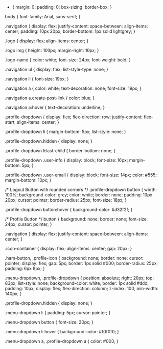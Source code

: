 * {
  margin: 0;
  padding: 0;
  box-sizing: border-box;
}

body {
  font-family: Arial, sans-serif;
}

.navigation {
  display: flex;
  justify-content: space-between;
  align-items: center;
  padding: 10px 20px;
  border-bottom: 1px solid lightgrey;
}

.logo {
  display: flex;
  align-items: center;
}

.logo img {
  height: 100px;
  margin-right: 10px;
}

.logo-name {
  color: white;
  font-size: 24px;
  font-weight: bold;
}

.navigation ul {
  display: flex;
  list-style-type: none;
}

.navigation li {
  font-size: 19px;
}

.navigation a {
  color: white;
  text-decoration: none;
  font-size: 19px;
}

.navigation a.create-post-link {
  color: blue;
}


.navigation a:hover {
  text-decoration: underline;
}


.profile-dropdown {
  display: flex; 
  flex-direction: row;
  justify-content: flex-start;
  align-items: center;
}

.profile-dropdown li {
  margin-bottom: 5px;
  list-style: none;
}

.profile-dropdown.hidden {
  display: none;
}

.profile-dropdown li:last-child {
  border-bottom: none;
}

.profile-dropdown .user-info {
  display: block;
  font-size: 16px;
  margin-bottom: 5px;
}

.profile-dropdown .user-email {
  display: block;
  font-size: 14px;
  color: #555;
  margin-bottom: 10px;
}

/* Logout Button with rounded corners */
.profile-dropdown button {
  width: 100%;
  background-color: grey;
  color: white;
  border: none;
  padding: 10px 20px;
  cursor: pointer;
  border-radius: 25px;
  font-size: 18px;
}

.profile-dropdown button:hover {
  background-color: #d32f2f;
}

/* Profile Button */
button {
  background: none;
  border: none;
  font-size: 24px;
  cursor: pointer;
}


.navigation {
  display: flex;
  justify-content: space-between;
  align-items: center;
}

.icon-container {
  display: flex;
  align-items: center;
  gap: 20px;
}

.ham-button, .profile-icon {
  background: none;
  border: none;
  cursor: pointer;
  display: flex;
  gap: 5px;
  border: 1px solid #000;
  border-radius: 25px;
  padding: 6px 8px;
}

.menu-dropdown, .profile-dropdown {
  position: absolute;
  right: 20px;
  top: 83px;
  list-style: none;
  background-color: white;
  border: 1px solid #ddd;
  padding: 10px;
  display: flex;
  flex-direction: column;
  z-index: 100;
  min-width: 140px;
}

.profile-dropdown.hidden {
  display: none;
}

.menu-dropdown li {
  padding: 5px;
  cursor: pointer;
}

.menu-dropdown button {
  font-size: 20px;
}

.menu-dropdown li:hover {
  background-color: #f0f0f0;
}


.menu-dropdown a, .profile-dropdown a {
  color: #000;
}